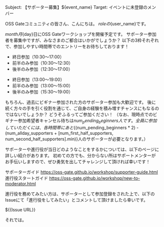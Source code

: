 Subject: 【サポーター募集】${event_name}
Target: イベントに未登録のメンバー

OSS Gateコミュニティの皆さん、こんにちは。
${role}の${user_name}です。

${month}月${day}日にOSS Gateワークショップを開催予定です。
サポーター参加者を募集中ですが、みなさまのご都合はいかがでしょうか？
以下の3枠それぞれで、参加しやすい時間帯でのエントリーをお待ちしております！

<!-- 10:30 開始回の場合 -->
* 終日参加（10:30～17:00）
* 前半のみ参加（10:30～12:30）
* 後半のみ参加（12:30～17:00）

<!-- 13:00 開始回の場合 -->
* 終日参加（13:00～19:00）
* 前半のみ参加（13:00～15:00）
* 後半のみ参加（15:30～19:00）

もちろん、過去にビギナー参加された方のサポーター参加も大歓迎です。
後に続く方々の手を引く役割を通じて、ご自身の経験を積み増すチャンスにもなるのではないでしょうか？
どうぞふるってご参加ください！
（なお、現時点でのビギナー参加希望者キャンセル待ちは${num_pending_beginners}人です。全員に参加していただくには、各時間帯にあと${(num_pending_beginners * 2) - (num_allday_supporters + [num_first_half_supporters, num_second_half_supporters].min)}人のサポーターが必要となります。）

サポーターや進行役が当日どのようなことをするかについては、以下のページに詳しい紹介があります。 初めての方でも、分からない所はサポートメンターがお手伝いしますので、ぜひ勇気を出してチャレンジして頂ければ幸いです！

サポーターガイド https://oss-gate.github.io/workshop/supporter-guide.html
進行役スタートガイド https://oss-gate.github.io/workshop/new-to-moderator.html

進行役を務めてみたい方は、サポーターとして参加登録をされた上で、以下のIssueにて「進行役をしてみたい」とコメントして頂けましたら幸いです。

${{Issue URL}}

それでは。
